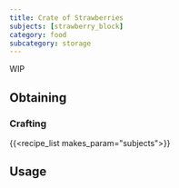 ```yaml
---
title: Crate of Strawberries
subjects: [strawberry_block]
category: food
subcategory: storage
---
```


WIP

Obtaining
---------

### Crafting
{{<recipe_list makes_param="subjects">}}

Usage
-----
